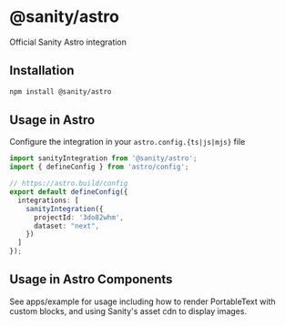 # @sanity/astro

Official Sanity Astro integration

## Installation

```bash
npm install @sanity/astro
```

## Usage in Astro

Configure the integration in your `astro.config.{ts|js|mjs}` file

```typescript
import sanityIntegration from '@sanity/astro';
import { defineConfig } from 'astro/config';

// https://astro.build/config
export default defineConfig({
  integrations: [
    sanityIntegration({
      projectId: '3do82whm',
      dataset: "next",
    })
  ]
});
```

## Usage in Astro Components

See apps/example for usage including how to render PortableText with custom blocks, and using Sanity's asset cdn to display images.
